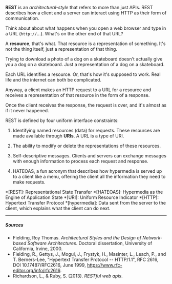 **REST** is an *architectural-style* that refers to more than just APIs. REST describes how a client and a server can interact using HTTP as their form of communication.

Think about about what happens when you open a web browser and type in a URL (`http://`...). What's on the other end of that URL?

A **resource**, that's what. That resource is a representation of something. It's not the thing itself, just a representation of that thing.

Trying to download a photo of a dog on a skateboard doesn't actually give you a dog on a skateboard. Just a representation of a dog on a skateboard.

Each URL identifies a resource. Or, that's how it's supposed to work. Real life and the internet can both be complicated.

Anyway, a client makes an HTTP request to a URL for a resource and receives a representation of that resource in the form of a response.

Once the client receives the response, the request is over, and it's almost as if it never happened.

REST is defined by four uniform interface constraints:

1. Identifying named resources (data) for requests. These resources are made available through **URIs**. A URL is a type of URI.

2. The ability to modify or delete the representations of these resources.

3. Self-descriptive messages. Clients and servers can exchange messages with enough information to process each request and response. 

4. HATEOAS, a fun acronym that describes how hypermedia is served up to a client like a menu, offering the client all the information they need to make requests.

*[REST]: Representational State Transfer
*[HATEOAS]: Hypermedia as the Engine of Application State
*[URI]: Uniform Resource Indicator
*[HTTP]: Hypertext Transfer Protocol
*[hypermedia]: Data sent from the server to the client, which explains what the client can do next.  


***

##### Sources
- Fielding, Roy Thomas. *Architectural Styles and the Design of Network-based Software Architectures*. Doctoral dissertation, University of California, Irvine, 2000.
- Fielding, R., Gettys, J., Mogul, J., Frystyk, H., Masinter, L., Leach, P., and T. Berners-Lee, "Hypertext Transfer Protocol -- HTTP/1.1", RFC 2616, DOI 10.17487/RFC2616, June 1999, <https://www.rfc-editor.org/info/rfc2616>.
- Richardson, L., & Ruby, S. (2013). *RESTful web apis*. 